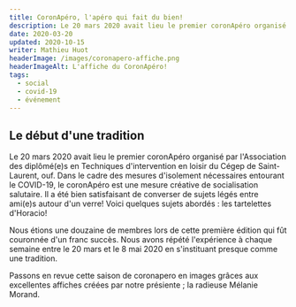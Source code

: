 ```yaml
---
title: CoronApéro, l'apéro qui fait du bien!
description: Le 20 mars 2020 avait lieu le premier coronApéro organisé par l'Association des diplômé(e)s en Techniques d'intervention en loisir du Cégep de Saint-Laurent.
date: 2020-03-20
updated: 2020-10-15
writer: Mathieu Huot
headerImage: /images/coronapero-affiche.png
headerImageAlt: L'affiche du CoronApéro!
tags:
  - social
  - covid-19
  - événement
---
```

## Le début d'une tradition
Le 20 mars 2020 avait lieu le premier coronApéro organisé par l'Association des diplômé(e)s en Techniques d'intervention en loisir du Cégep de Saint-Laurent, ouf. Dans le cadre des mesures 
d'isolement nécessaires entourant le COVID-19, le coronApéro est une mesure créative de socialisation salutaire. Il a été bien satisfaisant de converser de sujets légés entre ami(e)s autour d'un verre! Voici quelques sujets abordés : les tartelettes d'Horacio!

Nous étions une douzaine de membres lors de cette première édition qui fût couronnée d'un franc succès. Nous avons répété l'expérience à chaque semaine entre le 20 mars et le 8 mai 2020 en s'instituant presque comme une tradition.

Passons en revue cette saison de coronapero en images grâces aux excellentes affiches créées par notre présiente ; la radieuse Mélanie Morand.

